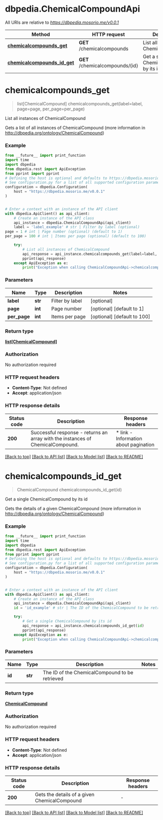 # dbpedia.ChemicalCompoundApi

All URIs are relative to *https://dbpedia.mosorio.me/v0.0.1*

Method | HTTP request | Description
------------- | ------------- | -------------
[**chemicalcompounds_get**](ChemicalCompoundApi.md#chemicalcompounds_get) | **GET** /chemicalcompounds | List all instances of ChemicalCompound
[**chemicalcompounds_id_get**](ChemicalCompoundApi.md#chemicalcompounds_id_get) | **GET** /chemicalcompounds/{id} | Get a single ChemicalCompound by its id


# **chemicalcompounds_get**
> list[ChemicalCompound] chemicalcompounds_get(label=label, page=page, per_page=per_page)

List all instances of ChemicalCompound

Gets a list of all instances of ChemicalCompound (more information in http://dbpedia.org/ontology/ChemicalCompound)

### Example

```python
from __future__ import print_function
import time
import dbpedia
from dbpedia.rest import ApiException
from pprint import pprint
# Defining the host is optional and defaults to https://dbpedia.mosorio.me/v0.0.1
# See configuration.py for a list of all supported configuration parameters.
configuration = dbpedia.Configuration(
    host = "https://dbpedia.mosorio.me/v0.0.1"
)


# Enter a context with an instance of the API client
with dbpedia.ApiClient() as api_client:
    # Create an instance of the API class
    api_instance = dbpedia.ChemicalCompoundApi(api_client)
    label = 'label_example' # str | Filter by label (optional)
page = 1 # int | Page number (optional) (default to 1)
per_page = 100 # int | Items per page (optional) (default to 100)

    try:
        # List all instances of ChemicalCompound
        api_response = api_instance.chemicalcompounds_get(label=label, page=page, per_page=per_page)
        pprint(api_response)
    except ApiException as e:
        print("Exception when calling ChemicalCompoundApi->chemicalcompounds_get: %s\n" % e)
```

### Parameters

Name | Type | Description  | Notes
------------- | ------------- | ------------- | -------------
 **label** | **str**| Filter by label | [optional] 
 **page** | **int**| Page number | [optional] [default to 1]
 **per_page** | **int**| Items per page | [optional] [default to 100]

### Return type

[**list[ChemicalCompound]**](ChemicalCompound.md)

### Authorization

No authorization required

### HTTP request headers

 - **Content-Type**: Not defined
 - **Accept**: application/json

### HTTP response details
| Status code | Description | Response headers |
|-------------|-------------|------------------|
**200** | Successful response - returns an array with the instances of ChemicalCompound. |  * link - Information about pagination <br>  |

[[Back to top]](#) [[Back to API list]](../README.md#documentation-for-api-endpoints) [[Back to Model list]](../README.md#documentation-for-models) [[Back to README]](../README.md)

# **chemicalcompounds_id_get**
> ChemicalCompound chemicalcompounds_id_get(id)

Get a single ChemicalCompound by its id

Gets the details of a given ChemicalCompound (more information in http://dbpedia.org/ontology/ChemicalCompound)

### Example

```python
from __future__ import print_function
import time
import dbpedia
from dbpedia.rest import ApiException
from pprint import pprint
# Defining the host is optional and defaults to https://dbpedia.mosorio.me/v0.0.1
# See configuration.py for a list of all supported configuration parameters.
configuration = dbpedia.Configuration(
    host = "https://dbpedia.mosorio.me/v0.0.1"
)


# Enter a context with an instance of the API client
with dbpedia.ApiClient() as api_client:
    # Create an instance of the API class
    api_instance = dbpedia.ChemicalCompoundApi(api_client)
    id = 'id_example' # str | The ID of the ChemicalCompound to be retrieved

    try:
        # Get a single ChemicalCompound by its id
        api_response = api_instance.chemicalcompounds_id_get(id)
        pprint(api_response)
    except ApiException as e:
        print("Exception when calling ChemicalCompoundApi->chemicalcompounds_id_get: %s\n" % e)
```

### Parameters

Name | Type | Description  | Notes
------------- | ------------- | ------------- | -------------
 **id** | **str**| The ID of the ChemicalCompound to be retrieved | 

### Return type

[**ChemicalCompound**](ChemicalCompound.md)

### Authorization

No authorization required

### HTTP request headers

 - **Content-Type**: Not defined
 - **Accept**: application/json

### HTTP response details
| Status code | Description | Response headers |
|-------------|-------------|------------------|
**200** | Gets the details of a given ChemicalCompound |  -  |

[[Back to top]](#) [[Back to API list]](../README.md#documentation-for-api-endpoints) [[Back to Model list]](../README.md#documentation-for-models) [[Back to README]](../README.md)

